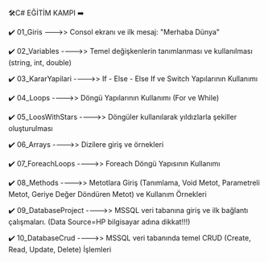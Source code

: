 🛠️C# EĞİTİM KAMPI 
➡️

✔️ 01_Giris       --->>    Consol ekranı ve ilk mesaj: "Merhaba Dünya"

✔️ 02_Variables  ---->>    Temel değişkenlerin tanımlanması ve kullanılması (string, int, double)

✔️ 03_KararYapilari  ---->>    If - Else - Else If  ve Switch Yapılarının Kullanımı

✔️ 04_Loops  ---->>    Döngü Yapılarının Kullanımı (For ve While)

✔️ 05_LoosWithStars  ---->>    Döngüler kullanılarak yıldızlarla şekiller oluşturulması

✔️ 06_Arrays  ---->>    Dizilere giriş ve örnekleri

✔️ 07_ForeachLoops  ---->>    Foreach Döngü Yapısının Kullanımı

✔️ 08_Methods  ---->>    Metotlara Giriş (Tanımlama, Void Metot, Parametreli Metot, Geriye Değer Döndüren Metot) ve Kullanım Örnekleri

✔️ 09_DatabaseProject  ---->>   MSSQL veri tabanına giriş ve ilk bağlantı çalışmaları. (Data Source=HP bilgisayar adına dikkat!!!)

✔️ 10_DatabaseCrud  ---->>   MSSQL veri tabanında temel CRUD (Create, Read, Update, Delete) İşlemleri






